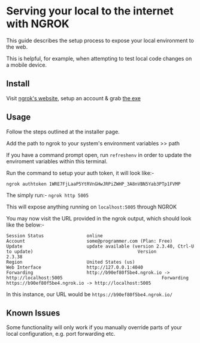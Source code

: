 # Serving your local to the internet with NGROK

This guide describes the setup process to expose your local environment to the web.

This is helpful, for example, when attempting to test local code changes on a mobile device.

## Install

Visit [ngrok's website](https://dashboard.ngrok.com/get-started/setup), setup an account & grab [the exe](https://bin.equinox.io/c/4VmDzA7iaHb/ngrok-stable-windows-amd64.zip)

## Usage

Follow the steps outlined at the installer page.

Add the path to ngrok to your system's environment variables >> path

If you have a command prompt open, run `refreshenv` in order to update the enviroment variables within this terminal.

Run the command to setup your auth token, it will look like:-

`ngrok authtoken 1WRE7FjLaaP5YtRVnGHwJRPiZWHP_3A8nVBN5Yab3PTp1FVMP`

The simply run:- `ngrok http 5005`

This will expose anything running on `localhost:5005` through NGROK

You may now visit the URL provided in the ngrok output, which should look like the below:-

```
Session Status                online                                                                                    Account                       some@programmer.com (Plan: Free)                                                       Update                        update available (version 2.3.40, Ctrl-U to update)                                       Version                       2.3.38                                                                                    Region                        United States (us)                                                                        Web Interface                 http://127.0.0.1:4040                                                                     Forwarding                    http://b90ef80f5be4.ngrok.io -> http://localhost:5005                                     Forwarding                    https://b90ef80f5be4.ngrok.io -> http://localhost:5005
```

In this instance, our URL would be `https://b90ef80f5be4.ngrok.io/`

## Known Issues

Some functionality will only work if you manually override parts of your local configuration, e.g. port forwarding etc.